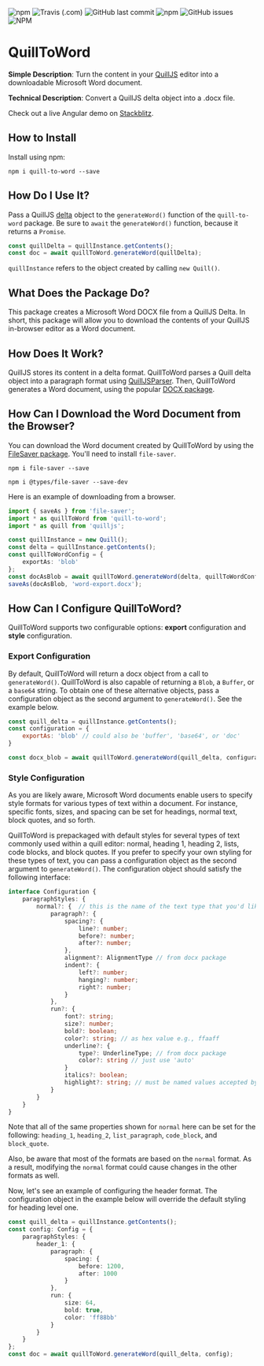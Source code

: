 ![npm](https://img.shields.io/npm/v/quill-to-word) ![Travis (.com)](https://img.shields.io/travis/com/andrewraygilbert/quill-to-word) ![GitHub last commit](https://img.shields.io/github/last-commit/andrewraygilbert/quill-to-word) ![npm](https://img.shields.io/npm/dm/quill-to-word) ![GitHub issues](https://img.shields.io/github/issues/andrewraygilbert/quill-to-word) ![NPM](https://img.shields.io/npm/l/quill-to-word)

# QuillToWord

**Simple Description**: Turn the content in your [QuillJS](https://quilljs.com/) editor into a downloadable Microsoft Word document.

**Technical Description**: Convert a QuillJS delta object into a .docx file.

Check out a live Angular demo on [Stackblitz](https://stackblitz.com/edit/quill-to-word-demo?file=src/app/app.component.ts).

## How to Install

Install using npm:

```npm i quill-to-word --save```

## How Do I Use It?

Pass a QuillJS [delta](https://quilljs.com/docs/delta/) object to the `generateWord()` function of the `quill-to-word` package. Be sure to `await` the `generateWord()` function, because it returns a `Promise`.

```javascript
const quillDelta = quillInstance.getContents();
const doc = await quillToWord.generateWord(quillDelta);
```

`quillInstance` refers to the object created by calling `new Quill()`.

## What Does the Package Do?

This package creates a Microsoft Word DOCX file from a QuillJS Delta. In short, this package will allow you to download the contents of your QuillJS in-browser editor as a Word document.

## How Does It Work?

QuillJS stores its content in a delta format. QuillToWord parses a Quill delta object into a paragraph format using [QuillJSParser](https://github.com/andrewraygilbert/quilljs-parser). Then, QuillToWord generates a Word document, using the popular [DOCX package](https://docx.js.org/#/).

## How Can I Download the Word Document from the Browser?

You can download the Word document created by QuillToWord by using the [FileSaver package](https://www.npmjs.com/package/file-saver). You'll need to install `file-saver`.

```npm i file-saver --save```

```npm i @types/file-saver --save-dev```

Here is an example of downloading from a browser.

```typescript
import { saveAs } from 'file-saver';
import * as quillToWord from 'quill-to-word';
import * as quill from 'quilljs';

const quillInstance = new Quill();
const delta = quillInstance.getContents();
const quillToWordConfig = {
    exportAs: 'blob'
};
const docAsBlob = await quillToWord.generateWord(delta, quillToWordConfig);
saveAs(docAsBlob, 'word-export.docx');
```

## How Can I Configure QuillToWord?

QuillToWord supports two configurable options: **export** configuration and **style** configuration.

### Export Configuration

By default, QuillToWord will return a docx object from a call to `generateWord()`. QuillToWord is also capable of returning a `Blob`, a `Buffer`, or a `base64` string. To obtain one of these alternative objects, pass a configuration object as the second argument to `generateWord()`. See the example below.

```javascript
const quill_delta = quillInstance.getContents();
const configuration = {
    exportAs: 'blob' // could also be 'buffer', 'base64', or 'doc'
}

const docx_blob = await quillToWord.generateWord(quill_delta, configuration); // returns Promise<Blob>
```
### Style Configuration

As you are likely aware, Microsoft Word documents enable users to specify style formats for various types of text within a document. For instance, specific fonts, sizes, and spacing can be set for headings, normal text, block quotes, and so forth.

QuillToWord is prepackaged with default styles for several types of text commonly used within a quill editor: normal, heading 1, heading 2, lists, code blocks, and block quotes. If you prefer to specify your own styling for these types of text, you can pass a configuration object as the second argument to `generateWord()`. The configuration object should satisfy the following interface:

```typescript
interface Configuration {
    paragraphStyles: {
        normal?: {  // this is the name of the text type that you'd like to style
            paragraph?: {
                spacing?: {
                    line?: number;
                    before?: number;
                    after?: number;
                },
                alignment?: AlignmentType // from docx package
                indent?: {
                    left?: number;
                    hanging?: number;
                    right?: number;
                }
            },
            run?: {
                font?: string;
                size?: number;
                bold?: boolean;
                color?: string; // as hex value e.g., ffaaff
                underline?: {
                    type?: UnderlineType; // from docx package
                    color?: string // just use 'auto'
                }
                italics?: boolean;
                highlight?: string; // must be named values accepted by Word, like 'yellow'
            }
        }
    }
}
```

Note that all of the same properties shown for `normal` here can be set for the following: `heading_1`, `heading_2`, `list_paragraph`, `code_block`, and `block_quote`. 

Also, be aware that most of the formats are based on the `normal` format. As a result, modifying the `normal` format could cause changes in the other formats as well.

Now, let's see an example of configuring the header format. The configuration object in the example below will override the default styling for heading level one.

```typescript
const quill_delta = quillInstance.getContents();
const config: Config = {
    paragraphStyles: {
        header_1: {
            paragraph: {
                spacing: {
                    before: 1200,
                    after: 1000
                }
            },
            run: {
                size: 64,
                bold: true,
                color: 'ff88bb'
            }
        }
    }
};
const doc = await quillToWord.generateWord(quill_delta, config);
```

